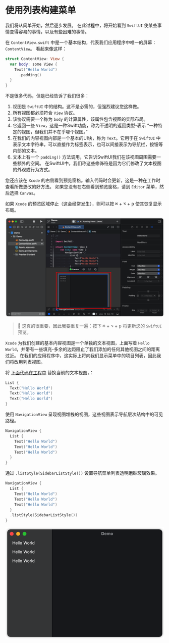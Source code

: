 使用列表构建菜单
===

我们将从简单开始，然后逐步发展。 在此过程中，将开始看到 `SwiftUI` 使某些事情变得容易的事情，以及有些困难的事情。

在 `ContentView.swift` 中是一个基本结构，代表我们应用程序中唯一的屏幕：`ContentView`。 看起来像这样：

```swift
struct ContentView: View {
  var body: some View {
    Text("Hello World")
      .padding()
  }
}
```

不是很多代码，但是已经告诉了我们很多：

1. 视图是 `SwiftUI` 中的结构。这不是必需的，但强烈建议您这样做。
2. 所有视图都必须符合 `View` 协议。
3. 该协议需要一个称为 `body` 的计算属性，该属性包含视图的实际布局。
4. 它返回一些 `View`，这是一种Swift功能，称为不透明的返回类型-表示 “一种特定的视图，但我们并不在乎哪个视图。”
5. 在我们的内容视图内部是一个基本的UI块，称为 `Text`。它用于在 `SwiftUI` 中表示文本字符串，可以直接作为标签表示，也可以间接表示为导航栏，按钮等内部的文本。
6. 文本上有一个 `padding()` 方法调用，它告诉SwiftUI我们在该视图周围需要一些额外的空间。 在SwiftUI中，我们称这些修饰符是因为它们修改了文本视图的外观或行为方式。

您还应该在 `Xcode` 的右侧看到预览窗格。输入代码时会更新，这是一种在工作时查看所做更改的好方法。 如果您没有在右侧看到预览窗格，请到 `Editor` 菜单，然后选择 `Canvas`。

如果 `Xcode` 的预览区域停止（这会经常发生），则可以按 <kbd>⌘</kbd> + <kbd>⌥</kbd> + <kbd>p</kbd> 使其恢复显示布局。

![](imgs/1.png)<!--rehype:style=max-width:650px-->

> 🚧  这真的很重要，因此我要重复一遍：按下 <kbd>⌘</kbd> + <kbd>⌥</kbd> + <kbd>p</kbd> 将更新您的 `SwiftUI` 预览。
<!--rehype:style=border-left: 8px solid #ffe564;background-color: #ffe56440;padding: 12px 16px;-->

`Xcode` 为我们创建的基本内容视图是一个单独的文本视图，上面写着 `Hello World`，并带有一些填充-多余的边距阻止了我们添加的任何其他视图之间的距离过近。 在我们的应用程序中，这实际上将向我们显示菜单中的项目列表，因此我们将改用列表视图。

将 [下面代码在工程中](https://github.com/jaywcjlove/swiftui-example/blob/ce7d93191e80cf8214ce04d917827fc36bb1091b/example/demo2/Demo/Demo/ContentView.swift#L12-L16) 替换当前的文本视图，：

```swift
List {
  Text("Hello World")
  Text("Hello World")
  Text("Hello World")
}
```

使用 `NavigationView` 呈现视图堆栈的视图，这些视图表示导航层次结构中的可见路径。

```swift
NavigationView {
  List {
    Text("Hello World")
    Text("Hello World")
    Text("Hello World")
  }
}
```

通过 `.listStyle(SidebarListStyle())` 设置导航菜单列表透明磨砂玻璃效果。


```swift
NavigationView {
  List {
    Text("Hello World")
    Text("Hello World")
    Text("Hello World")
  }
  .listStyle(SidebarListStyle())
}
```

![](imgs/2.png)<!--rehype:style=max-width:650px-->